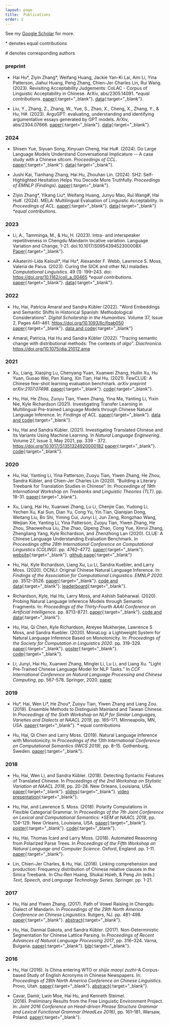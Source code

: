 ```yaml
---
layout: page
title:  Publications
order: 2
---
```


See my [Google Scholar](https://scholar.google.com/citations?user=G2RN6qMAAAAJ&hl=en) 
for more.

\* denotes equal contributions

\# denotes corresponding authors

### preprint

- Hai Hu\*, Ziyin Zhang\*, Weifang Huang, Jackie Yan-Ki Lai, Aini Li, Yina Patterson, Jiahui Huang, Peng Zhang, Chien-Jer Charles Lin, Rui Wang. (2023). Revisiting Acceptability Judgements: CoLAC - Corpus of Linguistic Acceptability in Chinese. ArXiv, abs/2305.14091. *\*equal contributions*. [paper](https://arxiv.org/abs/2305.14091){:target="_blank"}. [data](https://github.com/huhailinguist/CoLAC){:target="_blank"}.

- Liu, Y., Zhang, Z., Zhang, W., Yue, S., Zhao, X., Cheng, X., Zhang, Y., & Hu, H#. (2023). ArguGPT: evaluating, understanding and identifying argumentative essays generated by GPT models. ArXiv, abs/2304.07666. [paper](https://arxiv.org/abs/2304.07666){:target="_blank"}. [data](https://github.com/huhailinguist/ArguGPT){:target="_blank"}.

### 2024

- Shisen Yue, Siyuan Song, Xinyuan Cheng, Hai Hu#. (2024). Do Large Language Models Understand Conversational Implicature -- A case study with a Chinese sitcom. *Proceedings of CCL*. [paper](https://arxiv.org/abs/2404.19509){:target="_blank"}. [data](https://github.com/sjtu-compling/llm-pragmatics){:target="_blank"}.

- Jushi Kai, Tianhang Zhang, Hai Hu, Zhouhan Lin. (2024). SH2: Self-Highlighted Hesitation Helps You Decode More Truthfully. *Proceedings of EMNLP (Findings)*. [paper](https://arxiv.org/abs/2401.05930){:target="_blank"}.

- Ziyin Zhang\*, Yikang Liu\*, Weifang Huang, Junyu Mao, Rui Wang#, Hai Hu#. (2024). MELA: Multilingual Evaluation of Linguistic Acceptability. In *Proceedings of ACL*. [paper](https://arxiv.org/abs/2311.09033){:target="_blank"}. [data](https://github.com/sjtu-compling/MELA){:target="_blank"} *\*equal contributions*.

### 2023

- Li, A., Tamminga, M., & Hu, H. (2023). Intra- and interspeaker repetitiveness in Chengdu Mandarin locative variation. Language Variation and Change, 1-21. doi:10.1017/S095439452300008X [Paper](https://www.cambridge.org/core/journals/language-variation-and-change/article/intra-and-interspeaker-repetitiveness-in-chengdu-mandarin-locative-variation/E85D1374E5CD166F2098C43441BA5B8F){:target="_blank"}.

- Aikaterini-Lida Kalouli\*, Hai Hu\*, Alexander F. Webb, Lawrence S. Moss, Valeria de Paiva. (2023). Curing the SICK and other NLI maladies. *Computational Linguistics*. 49 (1): 199–243. doi: https://doi.org/10.1162/coli_a_00465 *\*equal contributions*. [paper](https://doi.org/10.1162/coli_a_00465){:target="_blank"}. [data](https://github.com/huhailinguist/curing-SICK){:target="_blank"}.


### 2022

- Hu, Hai, Patrícia Amaral and Sandra Kübler (2022). "Word Embeddings and Semantic Shifts in Historical Spanish: Methodological Considerations". *Digital Scholarship in the Humanities*. Volume 37, Issue 2, Pages 441–461. https://doi.org/10.1093/llc/fqab050 [paper](https://academic.oup.com/dsh/advance-article-abstract/doi/10.1093/llc/fqab050/6357326?redirectedFrom=fulltext){:target="_blank"}. [data and code](https://github.com/pamaral1604/SemChangeSpanish){:target="_blank"}

- Amaral, Patrícia, Hai Hu and Sandra Kübler (2022). "Tracing semantic change with distributional methods: The contexts of _algo_". *Diachronica*. https://doi.org/10.1075/dia.21012.ama


### 2021

- Xu, Liang, Xiaojing Lu, Chenyang Yuan, Xuanwei Zhang, Huilin Xu, Hu Yuan, Guoao Wei, Pan Xiang, Xin Tian, Hai Hu. (2021). FewCLUE: A Chinese few-shot learning evaluation benchmark. _arXiv preprint arXiv:2107.07498._ [paper](https://arxiv.org/pdf/2107.07498.pdf){:target="_blank"}. [code](https://github.com/CLUEbenchmark/FewCLUE){:target="_blank"}.

- Hu, Hai, He Zhou, Zuoyu Tian, Yiwen Zhang, Yina Ma, Yanting Li, Yixin Nie, Kyle Richardson (2021). Investigating Transfer Learning in Multilingual Pre-trained Language Models through Chinese Natural Language Inference. In: *Findings of ACL*. [paper](https://arxiv.org/abs/2106.03983){:target="_blank"}. [data and code](https://github.com/huhailinguist/ChineseNLIProbing){:target="_blank"}.

- Hu, Hai and Sandra Kübler. (2021). Investigating Translated Chinese and Its Variants Using Machine Learning. In *Natural Language Engineering*. Volume 27, Issue 3, May 2021, pp. 339 - 372. https://doi.org/10.1017/S1351324920000182 [paper](http://dx.doi.org/10.1017/S1351324920000182){:target="_blank"}. [code](https://github.com/huhailinguist/translationese){:target="_blank"}.

### 2020

- Hu, Hai, Yanting Li, Yina Patterson, Zuoyu Tian, Yiwen Zhang, He Zhou, Sandra Kübler, and Chien-Jer Charles Lin (2020). “Building a Literary Treebank for  Translation Studies in Chinese”. In: *Proceedings of 19th International Workshop on Treebanks and Linguistic Theories (TLT)*. pp. 18-31. [paper](https://www.aclweb.org/anthology/2020.tlt-1.2.pdf){:target="_blank"}.

- Xu, Liang, Hai Hu, Xuanwei Zhang, Lu Li, Chenjie Cao, Yudong Li, Yechen Xu, Kai Sun, Dian Yu, Cong Yu, Yin Tian, Qianqian Dong, Weitang Liu, Bo Shi, Yiming Cui, Junyi Li, Jun Zeng, Rongzhao Wang, Weijian Xie, Yanting Li, Yina Patterson, Zuoyu Tian, Yiwen Zhang, He Zhou, Shaoweihua Liu, Zhe Zhao, Qipeng Zhao, Cong Yue, Xinrui Zhang, Zhengliang Yang, Kyle Richardson, and Zhenzhong Lan (2020). CLUE: A Chinese Language Understanding Evaluation Benchmark. In *Proceedings ofthe 28th International Conference on Computational Linguistics (COLING)*. pp. 4762–4772. [paper](https://www.aclweb.org/anthology/2020.coling-main.419){:target="_blank"}. [website](https://www.cluebenchmarks.com/){:target="_blank"}. [github page](https://github.com/CLUEbenchmark/CLUE){:target="_blank"}


- Hu, Hai, Kyle Richardson, Liang Xu, Lu Li, Sandra Kuebler, and Larry Moss. (2020). OCNLI: Original Chinese Natural Language Inference. In: *Findings of the Association for Computational Linguistics: EMNLP 2020*. pp. 3512–3526. [paper](https://www.aclweb.org/anthology/2020.findings-emnlp.314/){:target="_blank"}. [code and data](https://github.com/CLUEbenchmark/OCNLI){:target="_blank"}. [leaderboard](https://www.cluebenchmarks.com/nli.html){:target="_blank"}.

- Richardson, Kyle, Hai Hu, Larry Moss, and Ashish Sabharwal. (2020). Probing Natural Language Inference Models through Semantic Fragments. In: *Proceedings of the Thirty-Fourth AAAI Conference on Artificial Intelligence*. pp. 8713-8721. [paper](https://arxiv.org/abs/1909.07521){:target="_blank"}. [code and data](https://github.com/yakazimir/semantic_fragments){:target="_blank"}.

- Hu, Hai, Qi Chen, Kyle Richardson, Atreyee Mukherjee, Lawrence S Moss, and Sandra Kuebler. (2020). MonaLog: a Lightweight System for Natural Language Inference Based on Monotonicity. In: *Proceedings of the Society for Computation in Linguistics 2020*. pp. 319-329. [paper](https://scholarworks.umass.edu/scil/vol3/iss1/31/){:target="_blank"}. [poster](https://huhailinguist.github.io/projects/monalog_poster.pdf){:target="_blank"}. [code](https://github.com/huhailinguist/monalog){:target="_blank"}.

- Li, Junyi, Hai Hu, Xuanwei Zhang, Minglei Li, Lu Li, and Liang Xu. "Light Pre-Trained Chinese Language Model for NLP Tasks." In *CCF International Conference on Natural Language Processing and Chinese Computing*, pp. 567-578. Springer, 2020. [paper](https://link.springer.com/chapter/10.1007/978-3-030-60457-8_47)


### 2019

- Hu\*, Hai, Wen Li\*, He Zhou\*, Zuoyu Tian, Yiwen Zhang and Liang Zou. (2019). Ensemble Methods to Distinguish Mainland and Taiwan Chinese. In *Proceedings of the Sixth Workshop on NLP for Similar Languages, Varieties and Dialects at NAACL 2019*, pp. 165–171. Minneapolis, MN, USA. [paper](http://web.science.mq.edu.au/~smalmasi/vardial6/pdf/W19-1417.pdf){:target="_blank"}.
\* equal contributions

- Hu, Hai, Qi Chen and Larry Moss. (2019). Natural Language Inference with Monotonicity. In *Proceedings of the 13th International Conference on Computational Semantics (IWCS 2019)*, pp. 8–15. Gothenburg, Sweden. [paper](https://www.aclweb.org/anthology/W19-0502){:target="_blank"}.


### 2018

- Hu, Hai, Wen Li, and Sandra Kübler. (2018). Detecting Syntactic Features of Translated Chinese. In *Proceedings of the 2nd Workshop on Stylistic Variation at NAACL 2018*, pp. 20-28. New Orleans, Louisiana, USA. [paper](http://www.aclweb.org/anthology/W18-1603){:target="_blank"}. [slides](https://huhailinguist.github.io/projects/presentation_naacl_workshop_final.pdf){:target="_blank"}. [video presentation](https://www.youtube.com/watch?v=Q1WgnwIvVZE){:target="_blank"}.

- Hu, Hai, and Lawrence S. Moss. (2018). Polarity Computations in Flexible Categorial Grammar. In *Proceedings of the 7th Joint Conference on Lexical and Computational Semantics: \*SEM at NAACL 2018*, pp. 124–129. New Orleans, Louisiana, USA. [paper](http://aclweb.org/anthology/S18-2015){:target="_blank"}. [poster](https://huhailinguist.github.io/projects/starSemPoster.pdf){:target="_blank"}. [code](https://github.com/huhailinguist/ccg2mono){:target="_blank"}.

- Hu, Hai, Thomas Icard and Larry Moss. (2018). Automated Reasoning from Polarized Parse Trees. In *Proceedings of the Fifth Workshop on Natural Language and Computer Science*. Oxford, England. pp. 1-11. [paper](https://easychair.org/publications/preprint/xJmn){:target="_blank"}.

- Lin, Chien-Jer Charles, & Hu, Hai. (2018). Linking comprehension and production: Frequency distribution of Chinese relative clauses in the Sinica Treebank. In Chu-Ren Huang, Shukai Hsieh, & Peng Jin (eds.) *Text, Speech, and Language Technology Series*. Springer. pp. 1-21.

### 2017

- Hu, Hai and Yiwen Zhang. (2017). Path of Vowel Raising in Chengdu Dialect of Mandarin. In *Proceedings of the 29th North America Conference on Chinese Linguistics*. Rutgers, NJ. pp. 481-498. [paper](https://naccl.osu.edu/sites/naccl.osu.edu/files/29-Hu%26Zhang-p.481-498.pdf){:target="_blank"}. [abstract](NACCL29_Hu_IndianaUniv.pdf){:target="_blank"}.

- Hu, Hai, Dannial Dakota, and Sandra Kübler. (2017). Non-Deterministic Segmentation for Chinese Lattice Parsing. In *Proceedings of Recent Advances of Natural Language Processing 2017*, pp. 316–324. Varna, Bulgaria. [paper](http://acl-bg.org/proceedings/2017/RANLP%202017/pdf/RANLP043.pdf){:target="_blank"}. [bib](ranlp2017.bib.txt){:target="_blank"}.


### 2016  

- Hu, Hai (2016). Is China entering WTO or *shijie maoyi zuzhi*–A Corpus-based Study of English Acronyms in Chinese Newspapers. In: *Proceedings of 28th North America Conference on Chinese Linguistics*. Provo, Utah. [paper](https://arxiv.org/abs/1711.06895){:target="_blank"}. [abstract](2016_naccl_abstract_hai-hu.pdf){:target="_blank"}.

- Cavar, Damir, Lwin Moe, Hai Hu, and Kenneth Steimel. (2016). Preliminary Results from the Free Linguistic Environment Project. In: *Joint 2016 Conference on Head-driven Phrase Structure Grammar and Lexical Functional Grammar (HeadLex 2016)*, pp. 161–181. Warsaw, Poland. [paper](http://web.stanford.edu/group/cslipublications/cslipublications/HPSG/2016/headlex2016-cmhs.pdf){:target="_blank"}.

